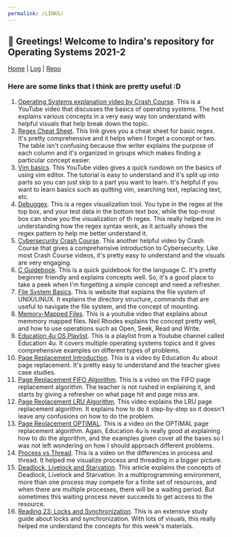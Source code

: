 ```yaml
---
permalink: /LINKS/
---
```


## 📍 Greetings! Welcome to Indira's repository for Operating Systems 2021-2

[Home](https://indiradr.github.io/os212/) | [Log](TXT/mylog.txt) | [Repo](https://github.com/indiradr/os212)

### Here are some links that I think are pretty useful :D

1. [Operating Systems explanation video by Crash Course](https://www.youtube.com/watch?v=26QPDBe-NB8). This is a YouTube video that discusses the basics of operating systems. 
The host explains various concepts in a very easy way ton understand with helpful visuals that help break down the topic.
2. [Regex Cheat Sheet](https://www.rexegg.com/regex-quickstart.html). This link gives you a cheat sheet for basic regex. It's pretty comprehensive and it helps when
I forget a concept or two. The table isn't confusing because thw writer explains the purpose of each column and it's organized in groups which makes finding
a particular concept easier.
3. [Vim basics](https://www.youtube.com/watch?v=ggSyF1SVFr4). This YouTube video gives a quick rundown on the basics of using vim editor. The tutorial is easy to understand and it's split up into parts so you can just skip to a part you want to learn. It's helpful if you want to learn basics such as quitting vim, searching text, replacing text, etc.
4. [Debuggex](https://www.debuggex.com/). This is a regex visualization tool. You type in the regex at the top box, and your test data in the bottom text box, while the top-most box can show you the visualization of th regex. This really helped me in understanding how the regex syntax work, as it actually shows the regex pattern to help me better understand it.
5. [Cybersecurity Crash Course](https://www.youtube.com/watch?v=bPVaOlJ6ln0). This another helpful video by Crash Course that gives a comprehensive introduction to Cybersecurity. Like most Crash Course videos, it's pretty easy to understand and the visuals are very engaging.
6. [C Guidebook](https://www.freecodecamp.org/news/the-c-beginners-handbook/). This is a quick guidebook for the language C. It's pretty beginner friendly and explains concepts well. So, it's a good place to take a peek when I'm forgetting a simple concept and need a refresher.
7. [File System Basics](https://www.tutorialspoint.com/unix/unix-file-system.htm). This is website that explains the file system of UNIX/LINUX. It explains the directory structure, commands that are useful to navigate the file system, and the concept of mounting.
8. [Memory-Mapped Files](https://www.youtube.com/watch?v=nPIhoJ6lKeQ). This is a youtube video that explains about memmory mapped files. Neil Rhodes explains the concept pretty well, and how to use operations such as Open, Seek, Read and Write.
9. [Education 4u OS Playlist](https://www.youtube.com/channel/UCKS34cSMNaXaySe2xgXH-3A/playlists). This is a playlist from a Youtube channel called Education 4u. It covers multiple operating systems topics and it gives comprehensive examples on different types of problems.
10. [Page Replacement Introduction](https://www.youtube.com/watch?v=6VOYx3-JOnM&list=PLrjkTql3jnm9U1tSPnPQWQGIGNkUwBFv-&index=25). This is a video by Education 4u about page replacement. It's pretty easy to understand and the teacher gives case studies.
11. [Page Replacement FIFO Algorithm](https://www.youtube.com/watch?v=16kaPQtYo28&list=PLrjkTql3jnm9U1tSPnPQWQGIGNkUwBFv-&index=26). This is a video on the FIFO page replacement algorithm. The teacher is not rushed in explaining it, and starts by giving a refresher on what page hit and page miss are. 
12. [Page Reolacement LRU Algorithm](https://www.youtube.com/watch?v=u23ROrlSK_g&list=PLrjkTql3jnm9U1tSPnPQWQGIGNkUwBFv-&index=27). This video explains the LRU page replacement algorithm. It explains how to do it step-by-step so it doesn't leave any confusions on how to do the problem.
13. [Page Reolacement OPTIMAL](https://www.youtube.com/watch?v=jeJIKKQcqpU&list=PLrjkTql3jnm9U1tSPnPQWQGIGNkUwBFv-&index=28). This is a video on the OPTIMAL page replacement algorithm. Again, Education 4u is really good at explaining how to do the algorithm, and the examples given cover all the bases so I was not left wondering on how I should approach different problems.
14. [Process vs Thread](https://www.youtube.com/watch?v=Dhf-DYO1K78). This is a video on the differences in process and thread. It helped me visualize process and threading in a bigger picture.
15. [Deadlock, Livelock and Starvation](https://www.baeldung.com/cs/deadlock-livelock-starvation). This article explains the concepts of Deadlock, Livelock and Starvation. In a multiprogramming environment, more than one process may compete for a finite set of resources, and when there are multiple processes, there will be a waiting period. But sometimes this waiting process never succeeds to get access to the resource.
16. [Reading 23: Locks and Synchronization](https://web.mit.edu/6.005/www/fa15/classes/23-locks/). This is an extensive study guide about locks and synchronization. With lots of visuals, this really helped me understand the concepts for this week's materials.
